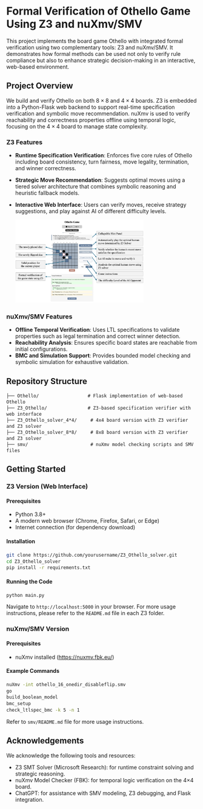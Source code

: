 # Formal Verification of Othello Game Using Z3 and nuXmv/SMV

This project implements the board game Othello with integrated formal verification using two complementary tools: Z3 and nuXmv/SMV. It demonstrates how formal methods can be used not only to verify rule compliance but also to enhance strategic decision-making in an interactive, web-based environment.

## Project Overview

We build and verify Othello on both $8 \times 8$ and $4 \times 4$ boards. Z3 is embedded into a Python-Flask web backend to support real-time specification verification and symbolic move recommendation. nuXmv is used to verify reachability and correctness properties offline using temporal logic, focusing on the $4 \times 4$ board to manage state complexity.

###  Z3 Features

- **Runtime Specification Verification**: Enforces five core rules of Othello including board consistency, turn fairness, move legality, termination, and winner correctness.
- **Strategic Move Recommendation**: Suggests optimal moves using a tiered solver architecture that combines symbolic reasoning and heuristic fallback models.
- **Interactive Web Interface**: Users can verify moves, receive strategy suggestions, and play against AI of different difficulty levels.

  <img src="README/interactive_ui.png" alt="interactive_ui" style="zoom: 33%;" />

### nuXmv/SMV Features

- **Offline Temporal Verification**: Uses LTL specifications to validate properties such as legal termination and correct winner detection.
- **Reachability Analysis**: Ensures specific board states are reachable from initial configurations.
- **BMC and Simulation Support**: Provides bounded model checking and symbolic simulation for exhaustive validation.

## Repository Structure

```
├── Othello/                  # Flask implementation of web-based Othello
├── Z3_Othello/               # Z3-based specification verifier with web interface
├── Z3_Othello_solver_4*4/     # 4x4 board version with Z3 verifier and Z3 solver
├── Z3_Othello_solver_8*8/     # 8x8 board version with Z3 verifier and Z3 solver
├── smv/                       # nuXmv model checking scripts and SMV files
```

## Getting Started

### Z3 Version (Web Interface)

#### Prerequisites

- Python 3.8+
- A modern web browser (Chrome, Firefox, Safari, or Edge)
- Internet connection (for dependency download)

#### Installation

```bash
git clone https://github.com/yourusername/Z3_Othello_solver.git
cd Z3_Othello_solver
pip install -r requirements.txt
```

#### Running the Code

```bash
python main.py
```

Navigate to `http://localhost:5000` in your browser. For more usage instructions, please refer to the `README.md` file in each Z3 folder.

### nuXmv/SMV Version

#### Prerequisites

- nuXmv installed (https://nuxmv.fbk.eu/)

#### Example Commands

```bash
nuXmv -int othello_16_onedir_disableflip.smv
go
build_boolean_model
bmc_setup
check_ltlspec_bmc -k 5 -n 1
```

Refer to `smv/README.md` file for more usage instructions.

## Acknowledgements

We acknowledge the following tools and resources:

- Z3 SMT Solver (Microsoft Research): for runtime constraint solving and strategic reasoning.
- nuXmv Model Checker (FBK): for temporal logic verification on the 4×4 board.
- ChatGPT: for assistance with SMV modeling, Z3 debugging, and Flask integration.

